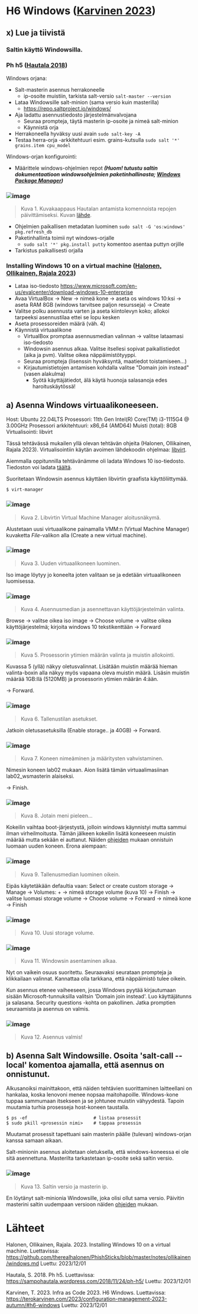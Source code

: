 # H6 Windows ([Karvinen 2023](https://terokarvinen.com/2023/configuration-management-2023-autumn/#h6-windows))

## x) Lue ja tiivistä

### Saltin käyttö Windowsilla.

### Ph h5 ([Hautala 2018](https://sampohautala.wordpress.com/2018/11/24/ph-h5/))

Windows orjana:

- Salt-masterin asennus herrakoneelle
    - ip-osoite muistiin, tarkista salt-versio `salt-master --version`
- Lataa Windowsille salt-minion (sama versio kuin masterilla)
    - https://repo.saltproject.io/windows/
- Aja ladattu asennustiedosto järjestelmänvalvojana
    - Seuraa prompteja, täytä masterin ip-osoite ja nimeä salt-minion
    - Käynnistä orja
- Herrakoneella hyväksy uusi avain `sudo salt-key -A`
- Testaa herra-orja -arkkitehtuuri esim. grains-kutsulla `sudo salt '*' grains.item cpu_model`

Windows-orjan konfigurointi:

- Määrittele windows-ohjelmien repot ***(Huom! tutustu saltin dokumentaatioon windowsohjelmien paketinhallinasta; [Windows Package Manager](https://sampohautala.wordpress.com/2018/11/24/ph-h5/))***

### ![image](https://github.com/RenneJ/hh-palvelinten-hallinta/assets/97522117/796e79e9-9fb1-40c9-bd2c-b3d96bdada47)

> Kuva 1. Kuvakaappaus Hautalan antamista komennoista repojen päivittämiseksi. Kuvan [lähde](https://sampohautala.wordpress.com/2018/11/24/ph-h5/).

- Ohjelmien paikallisen metadatan luominen `sudo salt -G 'os:windows' pkg.refresh_db`
- Paketinhallinta toimii nyt windows-orjalle
    - `sudo salt '*' pkg.install putty` komentoo asentaa puttyn orjille
- Tarkistus paikallisesti orjalla

### Installing Windows 10 on a virtual machine ([Halonen, Ollikainen, Rajala 2023](https://github.com/therealhalonen/PhishSticks/blob/master/notes/ollikainen/windows.md))

- Lataa iso-tiedosto https://www.microsoft.com/en-us/evalcenter/download-windows-10-enterprise 
- Avaa VirtualBox -> New -> nimeä kone -> aseta os windows 10:ksi -> aseta RAM 8GB (windows tarvitsee paljon resursseja) -> Create
- Valitse polku asennusta varten ja aseta kiintolevyn koko; allokoi tarpeeksi asennustilaa ettei se lopu kesken
- Aseta prosessoreiden määrä (väh. 4)
- Käynnistä virtuaalikone
    - VirtualBox promptaa asennusmedian valinnan -> valitse lataamasi iso-tiedosto
    - Windowsin asennus alkaa. Valitse itsellesi sopivat paikallistiedot (aika ja pvm). Valitse oikea näppäimistötyyppi.
    - Seuraa prompteja (lisenssin hyväksyntä, maatiedot toistamiseen...)
    - Kirjautumistietojen antamisen kohdalla valitse "Domain join instead" (vasen alakulma)
        - Syötä käyttäjätiedot, älä käytä huonoja salasanoja edes haroituskäytössä!

## a) Asenna Windows virtuaalikoneeseen.

Host: Ubuntu 22.04LTS
Prosessori: 11th Gen Intel(R) Core(TM) i3-1115G4 @ 3.00GHz
Prosessori arkkitehtuuri: x86_64 (AMD64)
Muisti (total): 8GB
Virtualisointi: libvirt

Tässä tehtävässä mukailen yllä olevan tehtävän ohjeita (Halonen, Ollikainen, Rajala 2023). Virtualisointiin käytän avoimen lähdekoodin ohjelmaa: [libvirt](https://libvirt.org/index.html).

Aiemmalla oppitunnilla tehtävänämme oli ladata Windows 10 iso-tiedosto. Tiedoston voi ladata [täältä](https://www.microsoft.com/en-us/evalcenter/download-windows-10-enterprise).

Suoritetaan Windowsin asennus käyttäen libvirtin graafista käyttöliittymää.

    $ virt-manager

### ![image](https://github.com/RenneJ/hh-palvelinten-hallinta/assets/97522117/ca0011b6-d0ce-4acc-a2f6-5f65fc646d8d)

> Kuva 2. Libvirtin Virtual Machine Manager aloitusnäkymä.

Alustetaan uusi virtuaalikone painamalla  VMM:n (Virtual Machine Manager) kuvaketta *File*-valikon alla (Create a new virtual machine).

### ![image](https://github.com/RenneJ/hh-palvelinten-hallinta/assets/97522117/21537259-4634-4a45-9366-6857517c6905)

> Kuva 3. Uuden virtuaalikoneen luominen.

Iso image löytyy jo koneelta joten valitaan se ja edetään virtuaalikoneen luomisessa.

### ![image](https://github.com/RenneJ/hh-palvelinten-hallinta/assets/97522117/5d9a842c-b314-470f-bba3-1b3973c68310)

> Kuva 4. Asennusmedian ja asennettavan käyttöjärjestelmän valinta.

Browse -> valitse oikea iso image -> Choose volume -> valitse oikea käyttöjärjestelmä; kirjoita windows 10 tekstikenttään -> Forward

### ![image](https://github.com/RenneJ/hh-palvelinten-hallinta/assets/97522117/c09cbbcc-9331-4bae-8c27-2af2daf8b35b)

> Kuva 5. Prosessorin ytimien määrän valinta ja muistin allokointi.

Kuvassa 5 (yllä) näkyy oletusvalinnat. Lisätään muistin määrää hieman valinta-boxin alla näkyy myös vapaana oleva muistin määrä. Lisäsin muistin määrää 1GB:llä (5120MB) ja prosessorin ytimien määrän 4:ään.

-> Forward.

### ![image](https://github.com/RenneJ/hh-palvelinten-hallinta/assets/97522117/205ee09b-8212-4e4d-912e-f14f32412ad3)

> Kuva 6. Tallenustilan asetukset.

Jatkoin oletusasetuksilla (Enable storage.. ja 40GB) -> Forward.

### ![image](https://github.com/RenneJ/hh-palvelinten-hallinta/assets/97522117/cc12a513-72c6-4639-8007-3dc88d5b2599)

> Kuva 7. Koneen nimeäminen ja määritysten vahvistaminen.

Nimesin koneen lab02 mukaan. Aion lisätä tämän virtuaalimasiinan lab02_wsmasterin alaiseksi.

-> Finish.

### ![image](https://github.com/RenneJ/hh-palvelinten-hallinta/assets/97522117/ebc94770-1fc3-423e-9365-cddcef597867)

> Kuva 8. Jotain meni pieleen...

Kokeilin vaihtaa boot-järjestystä, jolloin windows käynnistyi mutta sammui ilman virheilmoitusta. Tämän jälkeen kokeilin lisätä koneeseen muistin määrää mutta sekään ei auttanut. Näiden [ohjeiden](https://raphtlw.medium.com/how-to-set-up-a-kvm-qemu-windows-10-vm-ca1789411760) mukaan onnistuin luomaan uuden koneen. Erona aiempaan:

### ![image](https://github.com/RenneJ/hh-palvelinten-hallinta/assets/97522117/03ae3537-3c1b-41e9-8d89-92c8773725d4)

> Kuva 9. Tallenusmedian luominen oikein.

Eipäs käytetäkään defaultia vaan: Select or create custom storage -> Manage -> Volumes: + -> nimeä storage volume (kuva 10) -> Finish -> valitse luomasi storage volume -> Choose volume -> Forward -> nimeä kone -> Finish

### ![image](https://github.com/RenneJ/hh-palvelinten-hallinta/assets/97522117/cb9950cb-e3e6-48b5-b41a-18d219ec9db7)

> Kuva 10. Uusi storage volume.

### ![image](https://github.com/RenneJ/hh-palvelinten-hallinta/assets/97522117/5023bca7-d2ba-450c-a466-0f5b31c964eb)
 
> Kuva 11. Windowsin asentaminen alkaa.

Nyt on vaikein osuus suoritettu. Seuraavaksi seurataan prompteja ja klikkailaan valinnat. Kannattaa olla tarkkana, että näppäimistö tulee oikein.

Kun asennus etenee vaiheeseen, jossa Windows pyytää kirjautumaan sisään Microsoft-tunnuksilla valitsin 'Domain join instead'. Luo käyttäjätunns ja salasana. Security questions -kohta on pakollinen. Jatka promptien seuraamista ja asennus on valmis.

### ![image](https://github.com/RenneJ/hh-palvelinten-hallinta/assets/97522117/d5997716-bf0b-45dd-b650-7b4dd8b48cc5)

> Kuva 12. Asennus valmis!

## b) Asenna Salt Windowsille. Osoita 'salt-call --local' komentoa ajamalla, että asennus on onnistunut.

Alkusanoiksi mainittakoon, että näiden tehtävien suorittaminen laitteellani on hankalaa, koska lenovoni menee nopsaa maitohapoille. Windows-kone tuppaa sammumaan itsekseen ja se johtunee muistin vähyydestä. Tapoin muutamia turhia prosesseja host-koneen taustalla.

    $ ps -ef                         # listaa prosessit
    $ sudo pkill <prosessin nimi>    # tappaa prosessin

Muutamat prosessit tapettuani sain masterin päälle (tulevan) windows-orjan kanssa samaan aikaan.

Salt-minionin asennus aloitetaan oletuksella, että windows-koneessa ei ole sitä asennettuna. Masterilta tarkastetaan ip-osoite sekä saltin versio.

### ![image](https://github.com/RenneJ/hh-palvelinten-hallinta/assets/97522117/e466159a-39f6-4ff0-b9a0-f34ee6c4ee4a)

> Kuva 13. Saltin versio ja masterin ip.

En löytänyt salt-minionia Windowsille, joka olisi ollut sama versio. Päivitin masterini saltin uudempaan versioon näiden [ohjeiden](https://docs.saltproject.io/salt/install-guide/en/latest/topics/install-by-operating-system/ubuntu.html#install-salt-on-ubuntu-22-04-jammy-amd64) mukaan.


# Lähteet

Halonen, Ollikainen, Rajala. 2023. Installing Windows 10 on a virtual machine. Luettavissa: https://github.com/therealhalonen/PhishSticks/blob/master/notes/ollikainen/windows.md Luettu: 2023/12/01

Hautala, S. 2018. Ph h5. Luettavissa: https://sampohautala.wordpress.com/2018/11/24/ph-h5/ Luettu: 2023/12/01

Karvinen, T. 2023. Infra as Code 2023. H6 Windows. Luettavissa: https://terokarvinen.com/2023/configuration-management-2023-autumn/#h6-windows Luettu: 2023/12/01

